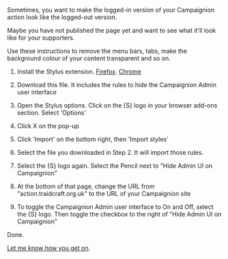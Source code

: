 Sometimes, you want to make the logged-in version of your Campaignion action look like the logged-out version.

Maybe you have not published the page yet and want to see what it'll look like for your supporters.

Use these instructions to remove the menu bars, tabs, make the background colour of your content transparent and so on.

1. Install the Stylus extension. [Firefox](https://addons.mozilla.org/en-GB/firefox/addon/styl-us/). [Chrome](https://chrome.google.com/webstore/detail/stylus/clngdbkpkpeebahjckkjfobafhncgmne)

2. Download this file. It includes the rules to hide the Campaignion Admin user interface

3. Open the Stylus options. Click on the {S} logo in your browser add-ons section. Select 'Options'

4. Click X on the pop-up

5. Click 'Import' on the bottom right, then 'Import styles'

6. Select the file you downloaded in Step 2. It will import those rules.

7. Select the {S} logo again. Select the Pencil next to "Hide Admin UI on Campaignion"

8. At the bottom of that page, change the URL from "action.traidcraft.org.uk" to the URL of your Campaignion site

9. To toggle the Campaignion Admin user interface to On and Off, select the {S} logo. Then toggle the checkbox to the right of "Hide Admin UI on Campaignion"

Done.

[Let me know how you get on](https://twitter.com/_edjw).
